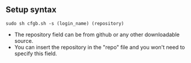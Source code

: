 Setup syntax
-  
``sudo sh cfgb.sh -s (login_name) (repository)``   
- The repository field can be from github or any other downloadable source.  
- You can insert the repository in the "repo" file and you won't need to specify this field.
